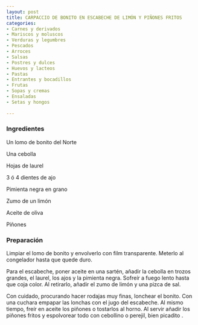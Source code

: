 ```yaml
---
layout: post
title: CARPACCIO DE BONITO EN ESCABECHE DE LIMÓN Y PIÑONES FRITOS
categories:
- Carnes y derivados
- Mariscos y moluscos
- Verduras y legumbres
- Pescados
- Arroces
- Salsas
- Postres y dulces
- Huevos y lacteos
- Pastas
- Entrantes y bocadillos
- Frutas
- Sopas y cremas
- Ensaladas
- Setas y hongos
 
---
```

<h3>Ingredientes</h3>
Un lomo de bonito del Norte

Una cebolla

Hojas de laurel

3 ó 4 dientes de ajo

Pimienta negra en grano

Zumo de un limón

Aceite de oliva

Piñones

<h3>Preparación</h3>
Limpiar el lomo de bonito y envolverlo con film transparente. Meterlo al congelador hasta que quede duro.

Para el escabeche, poner aceite en una sartén, añadir la cebolla en trozos grandes, el laurel, los ajos y la pimienta negra. Sofreír a fuego lento hasta que coja color. Al retirarlo, añadir el zumo de limón y una pizca de sal.

Con cuidado, procurando hacer rodajas muy finas, lonchear el bonito. Con una cuchara empapar las lonchas con el jugo del escabeche. Al mismo tiempo, freír en aceite los piñones o tostarlos al horno. Al servir añadir los piñones fritos y espolvorear todo con cebollino o perejil, bien picadito .

